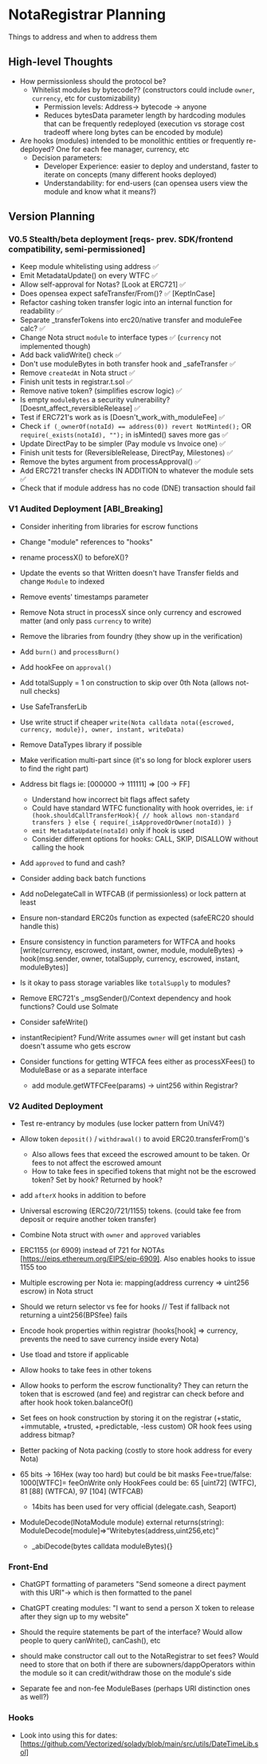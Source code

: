 # NotaRegistrar Planning
Things to address and when to address them
## High-level Thoughts
* How permissionless should the protocol be? 
    * Whitelist modules by bytecode?? (constructors could include `owner`, `currency`, etc for customizability)
        * Permission levels: Address-> bytecode -> anyone
        * Reduces bytesData parameter length by hardcoding modules that can be frequently redeployed (execution vs storage cost tradeoff where long bytes can be encoded by module)
* Are hooks (modules) intended to be monolithic entities or frequently re-deployed? One for each fee manager, currency, etc
    * Decision parameters: 
        * Developer Experience: easier to deploy and understand, faster to iterate on concepts (many different hooks deployed)
        * Understandability: for end-users (can opensea users view the module and know what it means?)

## Version Planning
### V0.5 Stealth/beta deployment [reqs- prev. SDK/frontend compatibility, semi-permissioned]
* Keep module whitelisting using address ✅
* Emit MetadataUpdate() on every WTFC ✅
* Allow self-approval for Notas? [Look at ERC721] ✅
* Does opensea expect safeTransfer/From()? ✅ [KeptInCase]
* Refactor cashing token transfer logic into an internal function for readability ✅
* Separate _transferTokens into erc20/native transfer and moduleFee calc? ✅
* Change Nota struct `module` to interface types ✅ (`currency` not implemented though)
* Add back validWrite() check ✅
* Don't use moduleBytes in both transfer hook and _safeTransfer ✅
* Remove `createdAt` in Nota struct ✅
* Finish unit tests in registrar.t.sol ✅
* Remove native token? (simplifies escrow logic) ✅
* Is empty `moduleBytes` a security vulnerability? [Doesnt_affect_reversibleRelease] ✅
* Test if ERC721's work as is [Doesn't_work_with_moduleFee] ✅
* Check `if (_ownerOf(notaId) == address(0)) revert NotMinted();` OR `require(_exists(notaId), "");` in isMinted() saves more gas ✅
* Update DirectPay to be simpler (Pay module vs Invoice one) ✅
* Finish unit tests for (ReversibleRelease, DirectPay, Milestones) ✅
* Remove the bytes argument from processApproval() ✅
* Add ERC721 transfer checks IN ADDITION to whatever the module sets ✅
* Check that if module address has no code (DNE) transaction should fail

### V1 Audited Deployment [ABI_Breaking]
* Consider inheriting from libraries for escrow functions
* Change "module" references to "hooks"
* rename processX() to beforeX()?
* Update the events so that Written doesn't have Transfer fields and change `Module` to indexed
* Remove events' timestamps parameter
* Remove Nota struct in processX since only currency and escrowed matter (and only pass `currency` to write)
* Remove the libraries from foundry (they show up in the verification)
* Add `burn()` and `processBurn()`
* Add hookFee on `approval()`
* Add totalSupply = 1 on construction to skip over 0th Nota (allows not-null checks)
* Use SafeTransferLib

* Use write struct if cheaper `write(Nota calldata nota({escrowed, currency, module}), owner, instant, writeData)`
* Remove DataTypes library if possible
* Make verification multi-part since (it's so long for block explorer users to find the right part)
* Address bit flags ie: [000000 -> 111111] => [00 -> FF]
    * Understand how incorrect bit flags affect safety
    * Could have standard WTFC functionality with hook overrides, ie: `if (hook.shouldCallTransferHook){ // hook allows non-standard transfers } else { require(_isApprovedOrOwner(notaId)) }`
    * `emit MetadataUpdate(notaId)` only if hook is used
    * Consider different options for hooks: CALL, SKIP, DISALLOW without calling the hook

* Add `approved` to fund and cash?
* Consider adding back batch functions
* Add noDelegateCall in WTFCAB (if permissionless) or lock pattern at least
* Ensure non-standard ERC20s function as expected (safeERC20 should handle this)
* Ensure consistency in function parameters for WTFCA and hooks
    [write(currency, escrowed, instant, owner, module, moduleBytes) -> 
     hook(msg.sender, owner, totalSupply, currency, escrowed, instant, moduleBytes)]
* Is it okay to pass storage variables like `totalSupply` to modules?
* Remove ERC721's _msgSender()/Context dependency and hook functions? Could use Solmate
* Consider safeWrite()
* instantRecipient? Fund/Write assumes `owner` will get instant but cash doesn't assume who gets escrow
* Consider functions for getting WTFCA fees either as processXFees() to ModuleBase or as a separate interface
    * add module.getWTFCFee(params) -> uint256 within Registrar?

### V2 Audited Deployment
* Test re-entrancy by modules (use locker pattern from UniV4?)
* Allow token `deposit()` / `withdrawal()` to avoid ERC20.transferFrom()'s
    * Also allows fees that exceed the escrowed amount to be taken. Or fees to not affect the escrowed amount
    * How to take fees in specified tokens that might not be the escrowed token? Set by hook? Returned by hook?
* add `afterX` hooks in addition to before
* Universal escrowing (ERC20/721/1155) tokens. (could take fee from deposit or require another token transfer)

* Combine Nota struct with `owner` and `approved` variables
* ERC1155 (or 6909) instead of 721 for NOTAs [https://eips.ethereum.org/EIPS/eip-6909]. Also enables hooks to issue 1155 too
* Multiple escrowing per Nota ie: mapping(address currency => uint256 escrow) in Nota struct
* Should we return selector vs fee for hooks  // Test if fallback not returning a uint256(BPSfee) fails
* Encode hook properties within registrar (hooks[hook] => currency, prevents the need to save currency inside every Nota)
* Use tload and tstore if applicable
* Allow hooks to take fees in other tokens
* Allow hooks to perform the escrow functionality? They can return the token that is escrowed (and fee) and registrar can check before and after hook hook token.balanceOf()
* Set fees on hook construction by storing it on the registrar (+static, +immutable, +trusted, +predictable, -less custom) OR hook fees using address bitmap? 
* Better packing of Nota packing (costly to store hook address for every Nota) 
* 65 bits -> 16Hex (way too hard) but could be bit masks Fee=true/false: 1000[WTFC]= feeOnWrite only
    HookFees could be: 65 [uint72] (WTFC), 81 [88] (WTFCA), 97 [104] (WTFCAB)
    * 14bits has been used for very official (delegate.cash, Seaport)
* ModuleDecode(INotaModule module) external returns(string): ModuleDecode[module]=>“Writebytes(address,uint256,etc)”
    * _abiDecode(bytes calldata moduleBytes){}

### Front-End
* ChatGPT formatting of parameters "Send someone a direct payment with this URI"-> which is then formatted to the panel
* ChatGPT creating modules: "I want to send a person X token to release after they sign up to my website"

* Should the require statements be part of the interface? Would allow people to query canWrite(), canCash(), etc
* should make constructor call out to the NotaRegistrar to set fees? Would need to store that on both if there are subowners/dappOperators within the module so it can credit/withdraw those on the module's side
* Separate fee and non-fee ModuleBases (perhaps URI distinction ones as well?)

### Hooks
* Look into using this for dates: [https://github.com/Vectorized/solady/blob/main/src/utils/DateTimeLib.sol]
